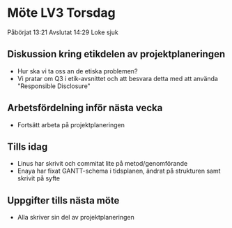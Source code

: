 # Möte LV3 Torsdag 
Påbörjat 13:21
Avslutat 14:29
Loke sjuk

## Diskussion kring etikdelen av projektplaneringen
- Hur ska vi ta oss an de etiska problemen? 
- Vi pratar om Q3 i etik-avsnittet och att besvara detta med att använda "Responsible Disclosure"

## Arbetsfördelning inför nästa vecka
- Fortsätt arbeta på projektplaneringen

## Tills idag
- Linus har skrivit och commitat lite på metod/genomförande 
- Enaya har fixat GANTT-schema i tidsplanen, ändrat på strukturen samt skrivit på syfte

## Uppgifter tills nästa möte
- Alla skriver sin del av projektplaneringen

